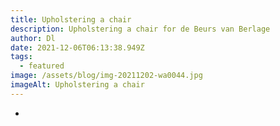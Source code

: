 ```yaml
---
title: Upholstering a chair
description: Upholstering a chair for de Beurs van Berlage
author: Dl
date: 2021-12-06T06:13:38.949Z
tags:
  - featured
image: /assets/blog/img-20211202-wa0044.jpg
imageAlt: Upholstering a chair
---
```

*